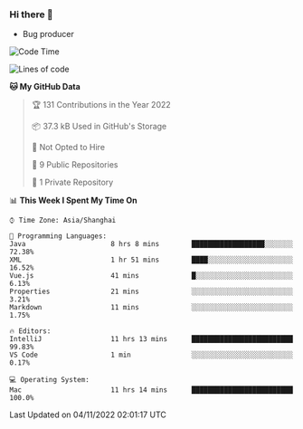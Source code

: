 ### Hi there 👋
* Bug producer
<!--START_SECTION:waka-->
![Code Time](http://img.shields.io/badge/Code%20Time-813%20hrs%2047%20mins-blue)

![Lines of code](https://img.shields.io/badge/From%20Hello%20World%20I%27ve%20Written-36%20Thousand%20lines%20of%20code-blue)

**🐱 My GitHub Data** 

> 🏆 131 Contributions in the Year 2022
 > 
> 📦 37.3 kB Used in GitHub's Storage 
 > 
> 🚫 Not Opted to Hire
 > 
> 📜 9 Public Repositories 
 > 
> 🔑 1 Private Repository 
 > 
📊 **This Week I Spent My Time On** 

```text
⌚︎ Time Zone: Asia/Shanghai

💬 Programming Languages: 
Java                     8 hrs 8 mins        ██████████████████░░░░░░░   72.38% 
XML                      1 hr 51 mins        ████░░░░░░░░░░░░░░░░░░░░░   16.52% 
Vue.js                   41 mins             █░░░░░░░░░░░░░░░░░░░░░░░░   6.13% 
Properties               21 mins             ░░░░░░░░░░░░░░░░░░░░░░░░░   3.21% 
Markdown                 11 mins             ░░░░░░░░░░░░░░░░░░░░░░░░░   1.75%

🔥 Editors: 
IntelliJ                 11 hrs 13 mins      █████████████████████████   99.83% 
VS Code                  1 min               ░░░░░░░░░░░░░░░░░░░░░░░░░   0.17%

💻 Operating System: 
Mac                      11 hrs 14 mins      █████████████████████████   100.0%

```


 Last Updated on 04/11/2022 02:01:17 UTC
<!--END_SECTION:waka-->
